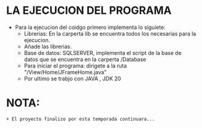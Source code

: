 # LA EJECUCION DEL PROGRAMA
* Para la ejecucion del coidgo primero implementa lo siguiete:
    + Librerias: En la carperta lib se encuentra todos los necesarias para la ejecucion.
    + Añade las librerias.
    + Base de datos: SQLSERVER, implementa el script de la base de datos que se encuentra en la carperta /Database
    + Para iniciar el programa: dirigete a la ruta "/View/Home/JFrameHome.java"
    + Por ultimo se trabjo con JAVA , JDK 20
    

# NOTA:
    + El proyecto finalizo por esta temporada continuara...